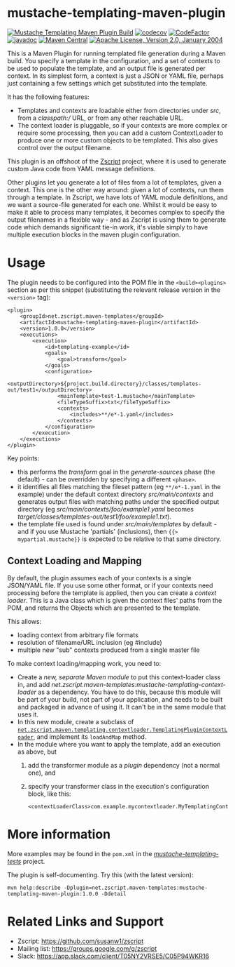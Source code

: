 # mustache-templating-maven-plugin

[![Mustache Templating Maven Plugin Build](https://github.com/susanw1/mustache-templating-maven-plugin/actions/workflows/maven.yaml/badge.svg)](https://github.com/susanw1/mustache-templating-maven-plugin/actions/workflows/maven.yaml)
[![codecov](https://codecov.io/gh/susanw1/mustache-templating-maven-plugin/graph/badge.svg?token=U1CDGHGJFY)](https://codecov.io/gh/susanw1/mustache-templating-maven-plugin)
[![CodeFactor](https://www.codefactor.io/repository/github/susanw1/mustache-templating-maven-plugin/badge)](https://www.codefactor.io/repository/github/susanw1/mustache-templating-maven-plugin)
[![javadoc](https://javadoc.io/badge2/net.zscript.maven-templates/mustache-templating-maven-plugin/javadoc.svg)](https://javadoc.io/doc/net.zscript.maven-templates/mustache-templating-maven-plugin)
[![Maven Central](https://img.shields.io/maven-central/v/net.zscript.maven-templates/mustache-templating.svg?label=Maven%20Central)](https://search.maven.org/artifact/net.zscript.maven-templates/mustache-templating)
[![Apache License, Version 2.0, January 2004](https://img.shields.io/github/license/apache/maven.svg?label=License)](http://www.apache.org/licenses/LICENSE-2.0)

This is a Maven Plugin for running templated file generation during a Maven build. You specify a template in the configuration, and a set of contexts to be used to populate
the template, and an output file is generated per context. In its simplest form, a context is just a JSON or YAML file, perhaps just containing a few settings which get
substituted into the template.

It has the following features:

* Templates and contexts are loadable either from directories under _src_, from a _classpath:/_ URL, or from any other reachable URL.
* The context loader is pluggable, so if your contexts are more complex or require some processing, then you can add a custom ContextLoader to produce one or more custom objects to
  be templated. This also gives control over the output filename.

This plugin is an offshoot of the [Zscript](https://github.com/susanw1/zscript) project, where it is used to generate custom Java code from YAML message definitions.

Other plugins let you generate a lot of files from a lot of templates, given a context. This one is the other way around: given a lot of contexts, run them through a template. In
Zscript, we have lots of YAML module definitions, and we want a source-file generated for each one. Whilst it would be easy to make it able to process many templates, it
becomes complex to specify the output filenames in a flexible way - and as Zscript is using them to generate code which demands significant tie-in work, it's viable simply to
have multiple execution blocks in the maven plugin configuration.

# Usage

The plugin needs to be configured into the POM file in the `<build><plugins>` section as per this snippet (substituting the relevant release version in the `<version>` tag):

    <plugin>
        <groupId>net.zscript.maven-templates</groupId>
        <artifactId>mustache-templating-maven-plugin</artifactId>
        <version>1.0.0</version>
        <executions>
            <execution>
                <id>templating-example</id>
                <goals>
                    <goal>transform</goal>
                </goals>
                <configuration>
                    <outputDirectory>${project.build.directory}/classes/templates-out/test1</outputDirectory>
                    <mainTemplate>test-1.mustache</mainTemplate>
                    <fileTypeSuffix>txt</fileTypeSuffix>
                    <contexts>
                        <includes>**/e*-1.yaml</includes>
                    </contexts>
                </configuration>
            </execution>
        </executions>
    </plugin>

Key points:

* this performs the _transform_ goal in the _generate-sources_ phase (the default) - can be overridden by specifying a different `<phase>`.
* it identifies all files matching the fileset pattern (eg `**/e*-1.yaml` in the example) under the default context directory _src/main/contexts_ and generates output files with
  matching paths under
  the specified output directory (eg _src/main/contexts/foo/example1.yaml_ becomes _target/classes/templates-out/test1/foo/example1.txt_).
* the template file used is found under _src/main/templates_ by default - and if you use Mustache 'partials' (inclusions), then `{{> mypartial.mustache}}` is expected to be
  relative to that same directory.

## Context Loading and Mapping

By default, the plugin assumes each of your contexts is a single JSON/YAML file. If you use some other format, or if your contexts need processing before the template is
applied, then you can create a _context loader_. This is a Java class which is given the context files' paths from the POM, and returns the Objects which are presented to the
template.

This allows:

* loading context from arbitrary file formats
* resolution of filename/URL inclusion (eg #include)
* multiple new "sub" contexts produced from a single master file

To make context loading/mapping work, you need to:

* Create a _new, separate Maven module_ to put this context-loader class in, and add *net.zscript.maven-templates:mustache-templating-context-loader* as a dependency. You have to
  do this, because this module
  will be part of your build, not part of your application, and needs to be built and packaged in advance of using it. It can't be in the same module that uses it.
* In this new module, create a subclass
  of [`net.zscript.maven.templating.contextloader.TemplatingPluginContextLoader`](https://github.com/susanw1/mustache-templating-maven-plugin/tree/main/mustache-templating-context-loader/src/main/java/net/zscript/maven/templating/contextloader),
  and implement its `loadAndMap` method.
* In the module where you want to apply the template, add an execution as above, but
    1. add the transformer module as a *plugin* dependency (not a normal one), and
    1. specify your transformer class in the execution's configuration block, like this:

           <contextLoaderClass>com.example.mycontextloader.MyTemplatingContextLoader</contextLoaderClass>

# More information

More examples may be found in the `pom.xml` in the [_mustache-templating-tests_](https://github.com/susanw1/mustache-templating-maven-plugin/tree/main/mustache-templating-tests)
project.

The plugin is self-documenting. Try this (with the latest version):

    mvn help:describe -Dplugin=net.zscript.maven-templates:mustache-templating-maven-plugin:1.0.0 -Ddetail

# Related Links and Support

* Zscript: https://github.com/susanw1/zscript
* Mailing list: https://groups.google.com/g/zscript
* Slack: https://app.slack.com/client/T05NY2VRSE5/C05P94WKR16
